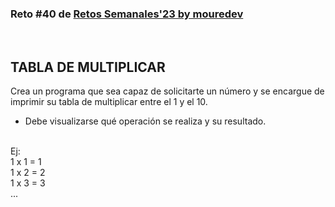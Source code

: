 ### Reto #40 de [Retos Semanales'23 by mouredev](https://retosdeprogramacion.com/semanales2023) 

<br>
 
## TABLA DE MULTIPLICAR

Crea un programa que sea capaz de solicitarte un número y se encargue de imprimir su tabla de multiplicar entre el 1 y el 10.
- Debe visualizarse qué operación se realiza y su resultado.
<br>
Ej:<br>
1 x 1 = 1 <br>
1 x 2 = 2 <br>
1 x 3 = 3 <br>
...  <br>
<br>

